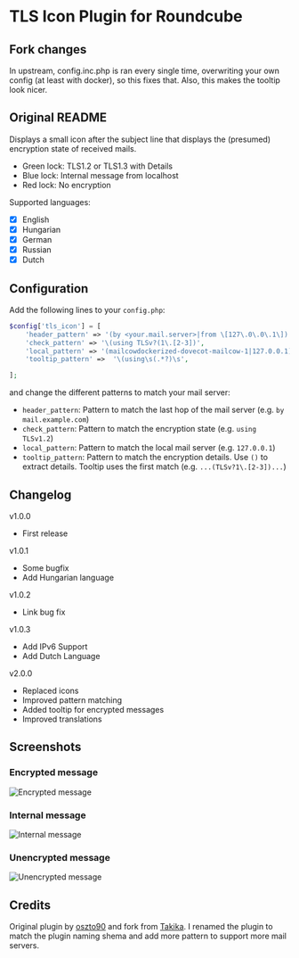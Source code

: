 # TLS Icon Plugin for Roundcube

## Fork changes

In upstream, config.inc.php is ran every single time, overwriting your own config (at least with docker), so this fixes that. Also, this makes the tooltip look nicer.

## Original README

Displays a small icon after the subject line that displays the (presumed) encryption state of received mails. 
- Green lock: TLS1.2 or TLS1.3 with Details
- Blue lock: Internal message from localhost
- Red lock: No encryption

Supported languages:
- [x] English
- [x] Hungarian
- [x] German
- [x] Russian
- [x] Dutch

## Configuration

Add the following lines to your `config.php`:

```php
$config['tls_icon'] = [
    'header_pattern' => '(by <your.mail.server>|from \[127\.0\.0\.1\])',
    'check_pattern' => '\(using TLSv?(1\.[2-3])',
    'local_pattern' => '(mailcowdockerized-dovecot-mailcow-1|127.0.0.1)',
    'tooltip_pattern' =>  '\(using\s(.*?)\s',

];
```

and change the different patterns to match your mail server:

- `header_pattern`: Pattern to match the last hop of the mail server (e.g. `by mail.example.com`)
- `check_pattern`: Pattern to match the encryption state (e.g. `using TLSv1.2`)
- `local_pattern`: Pattern to match the local mail server (e.g. `127.0.0.1`)
- `tooltip_pattern`: Pattern to match the encryption details. Use `()` to extract details. Tooltip uses the first match (e.g. `...(TLSv?1\.[2-3])...`)

## Changelog

v1.0.0
- First release

v1.0.1
- Some bugfix
- Add Hungarian language

v1.0.2
- Link bug fix

v1.0.3
- Add IPv6 Support
- Add Dutch Language

v2.0.0
- Replaced icons
- Improved pattern matching
- Added tooltip for encrypted messages
- Improved translations

## Screenshots

### Encrypted message
![Encrypted message](.github/encrypted.png)

### Internal message
![Internal message](.github/internal.png)

### Unencrypted message
![Unencrypted message](.github/unencrypted.png)

## Credits

Original plugin by [oszto90](https://github.com/oszto90/Roundcube_TLS_Icon_with_Hmailserver) and fork from [Takika](https://github.com/Takika/rc_tls_icon). I renamed the plugin to match the plugin naming shema and add more pattern to support more mail servers. 
